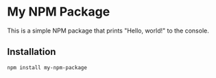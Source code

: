 # My NPM Package

This is a simple NPM package that prints "Hello, world!" to the console.

## Installation

```bash
npm install my-npm-package
```
